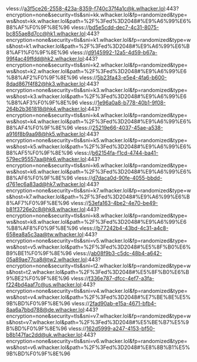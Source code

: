 vless://a3f5ce26-2558-423a-8359-f740c37f4a1c@k.wlhacker.lol:443?encryption=none&security=tls&sni=kk.wlhacker.lol&fp=randomized&type=ws&host=kk.wlhacker.lol&path=%2F%3Fed%3D2048#%E9%A6%99%E6%B8%AF%F0%9F%8E%96
vless://bd5e5cdd-dec7-4c31-8075-bc855ae8d7cc@hk1.wlhacker.lol:443?encryption=none&security=tls&sni=k1.wlhacker.lol&fp=randomized&type=ws&host=k1.wlhacker.lol&path=%2F%3Fed%3D2048#%E9%A6%99%E6%B8%AF1%F0%9F%8E%96
vless://d9145992-12a5-4d59-b67a-99f4ac49ffdd@hk2.wlhacker.lol:443?encryption=none&security=tls&sni=k2.wlhacker.lol&fp=randomized&type=ws&host=k2.wlhacker.lol&path=%2F%3Fed%3D2048#%E9%A6%99%E6%B8%AF2%F0%9F%8E%96
vless://5b23fa43-e5e4-4fa6-b600-8dad867f4f82@hk3.wlhacker.lol:443?encryption=none&security=tls&sni=k3.wlhacker.lol&fp=randomized&type=ws&host=k3.wlhacker.lol&path=%2F%3Fed%3D2048#%E9%A6%99%E6%B8%AF3%F0%9F%8E%96
vless://1e96a0a8-b778-40b1-9f08-264b2b361818@hk4.wlhacker.lol:443?encryption=none&security=tls&sni=k4.wlhacker.lol&fp=randomized&type=ws&host=k4.wlhacker.lol&path=%2F%3Fed%3D2048#%E9%A6%99%E6%B8%AF4%F0%9F%8E%96
vless://25219e66-4037-45ae-a538-a916f8b9aa98@hk5.wlhacker.lol:443?encryption=none&security=tls&sni=k5.wlhacker.lol&fp=randomized&type=ws&host=k5.wlhacker.lol&path=%2F%3Fed%3D2048#%E9%A6%99%E6%B8%AF5%F0%9F%8E%96
vless://b62154fa-f1cd-4744-ba41-579ec95557aa@hk6.wlhacker.lol:443?encryption=none&security=tls&sni=k6.wlhacker.lol&fp=randomized&type=ws&host=k6.wlhacker.lol&path=%2F%3Fed%3D2048#%E9%A6%99%E6%B8%AF6%F0%9F%8E%96
vless://d7daca0d-90fe-4055-bbdd-d761ec6a83ad@hk7.wlhacker.lol:443?encryption=none&security=tls&sni=k7.wlhacker.lol&fp=randomized&type=ws&host=k7.wlhacker.lol&path=%2F%3Fed%3D2048#%E9%A6%99%E6%B8%AF7%F0%9F%8E%96
vless://53efa163-4be2-4e70-be49-b81f3726e2c8@hk8.wlhacker.lol:443?encryption=none&security=tls&sni=k8.wlhacker.lol&fp=randomized&type=ws&host=k8.wlhacker.lol&path=%2F%3Fed%3D2048#%E9%A6%99%E6%B8%AF8%F0%9F%8E%96
vless://b77242b4-43bd-4c31-a4c8-658ea8a5c3aa@tw.wlhacker.lol:443?encryption=none&security=tls&sni=v5.wlhacker.lol&fp=randomized&type=ws&host=v5.wlhacker.lol&path=%2F%3Fed%3D2048#%E5%8F%B0%E6%B9%BE1%F0%9F%8E%96
vless://ab08f9b3-c5dc-48b4-a642-05a89ae77ca8@tw2.wlhacker.lol:443?encryption=none&security=tls&sni=t2.wlhacker.lol&fp=randomized&type=ws&host=t2.wlhacker.lol&path=%2F%3Fed%3D2048#%E5%8F%B0%E6%B9%BE2%F0%9F%8E%96
vless://f336e787-dfcc-4ef7-a3fa-f224bd4aaf7c@us.wlhacker.lol:443?encryption=none&security=tls&sni=v4.wlhacker.lol&fp=randomized&type=ws&host=v4.wlhacker.lol&path=%2F%3Fed%3D2048#%E7%BE%8E%E5%9B%BD%F0%9F%8E%96
vless://2fad90ab-e15a-4671-bfb4-8aa6a7bbd788@de.wlhacker.lol:443?encryption=none&security=tls&sni=v7.wlhacker.lol&fp=randomized&type=ws&host=v7.wlhacker.lol&path=%2F%3Fed%3D2048#%E5%BE%B7%E5%9B%BD%F0%9F%8E%96
vless://162d5999-a247-4153-bf50-b8b147fac2dd@uk.wlhacker.lol:443?encryption=none&security=tls&sni=v6.wlhacker.lol&fp=randomized&type=ws&host=v6.wlhacker.lol&path=%2F%3Fed%3D2048#%E8%8B%B1%E5%9B%BD%F0%9F%8E%96
